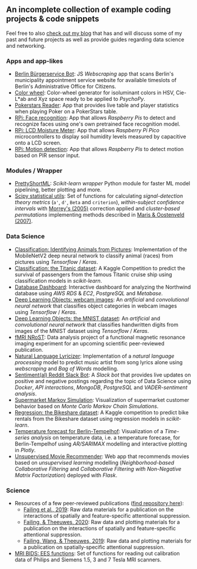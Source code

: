 ## An incomplete collection of example coding projects & code snippets  

Feel free to also [check out my blog](https://blog.michelfailing.de) that has and will discuss some of my past and future projects as well as provide guides regarding data science and networking.

### Apps and app-likes
- [Berlin Bürgerservice Bot](https://github.com/MichlF/berlin_buergerservice_bot): JS *Webscraping* app that scans Berlin's municipality appointment service website for available timeslots of Berlin's Administrative Office for Citizens.
- [Color wheel](https://github.com/MichlF/misc/blob/master/colors_colorwheel): Color-wheel generator for isoluminant colors in HSV, Cie-L*ab and Xyz space ready to be applied to *PsychoPy*.
- [Pokerstars Reader](https://github.com/MichlF/pokerstars_reader): App that provides live table and player statistics when playing Poker on a PokerStars table.
- [RPi: Face recognition](): App that allows *Raspberry Pis* to detect and recognize faces using one's own pretrained face recognition model.
- [RPi: LCD Moisture Meter](https://github.com/MichlF/rpi_moisture_meter): App that allows *Raspberry Pi Pico* microcontrollers to display soil humidity levels measured by capacitive onto a LCD screen.
- [RPi: Motion detection](): App that allows *Raspberry Pis* to detect motion based on PIR sensor input.

### Modules / Wrapper
- [PrettyShortML](https://github.com/MichlF/PrettyShortML): *Scikit-learn wrapper* Python module for faster ML model pipelining, better plotting and more.
- [Scipy statistical utils](https://github.com/MichlF/misc/tree/master/statistics): Set of functions for calculating *signal-detection theory metrics* (`a'`, `d'`, `Beta` and `criterion`), *within-subject confidence intervals* with [Morrey's (2005)](https://tqmp.org/RegularArticles/vol04-2/p061/p061.pdf) correction applied and *cluster-based permutations* implementing methods described in [Maris & Oostenveld (2007)](https://www.sciencedirect.com/science/article/abs/pii/S0165027007001707).


### Data Science
- [Classification: Identifying Animals from Pictures](https://github.com/MichlF/projects/tree/main/data_science/classification_animals): Implementation of the MobileNetV2 deep neural network to classify animal (races) from pictures using *Tensorflow* / *Keras*.
- [Classification: the Titanic dataset](https://github.com/MichlF/projects/tree/main/data_science/classification_titanic): A Kaggle Competition to predict the survival of passengers from the famous Titanic cruise ship using classification models in *scikit-learn*.
- [Database Dashboard](https://github.com/MichlF/projects/tree/main/data_science/database_dashboard): Interactive dashboard for analyzing the Northwind database using *AWS* *RDS* & *EC2*, *PostgreSQL* and *Metabase*.
- [Deep Learning Objects: webcam images](https://github.com/MichlF/projects/tree/main/data_science/deep_learning_objects_webcam): An *artificial* and *convolutional neural network* that classifies object categories in webcam images using *Tensorflow* / *Keras*.
- [Deep Learning Objects: the MNIST dataset](https://github.com/MichlF/projects/tree/main/data_science/deep_learning_objects_mnist): An *artificial* and *convolutional neural network* that classifies handwritten digits from images of the MNIST dataset using *Tensorflow* / *Keras*.
- [fMRI NRoST](): Data analysis project of a functional magnetic resonance imaging experiment for an upcoming scientific peer-reviewed publication.
- [Natural Language Lyricizer](https://github.com/MichlF/projects/tree/main/data_science/natural_language_lyricizer): Implementation of a *natural language processing* model to predict music artist from song lyrics alone using *webscraping* and *Bag of Words* modelling.
- [Sentiment(al) Reddit Slack Bot](https://github.com/MichlF/projects/tree/main/data_science/reddit_sentiment): A *Slack bot* that provides live updates on positive and negative postings regarding the topic of Data Science using *Docker*, *API interactions*, *MongoDB*, *PostgreSQL* and *VADER-sentiment analysis*.
- [Supermarket Markov Simulation](https://github.com/MichlF/projects/tree/main/data_science/supermarket_markov_simulation): Visualization of supermarket customer behavior based on *Monte Carlo Markov Chain Simulations*.
- [Regression: the Bikeshare dataset](https://github.com/MichlF/projects/tree/main/data_science/regression_bikeshare): A Kaggle competition to predict bike rentals from the Bikeshare dataset using regression models in *scikit-learn*.
- [Temperature forecast for Berlin-Tempelhof](https://github.com/MichlF/projects/tree/main/data_science/temperature_forecast): Visualization of a *Time-series analysis* on temperature data, i.e. a temperature forecase, for Berlin-Tempelhof using *AR/SARIMAX* modelling and interactive plotting in *Plotly*.
- [Unsupervised Movie Recommender](https://github.com/MichlF/projects/tree/main/data_science/unsupervised_movie_recommender): Web app that recommends movies based on *unsupervised learning* modelling (*Neighborhood-based Collaborative Filtering* and *Collaborative Filtering with Non-Negative Matrix Factorization*) deployed with *Flask*.

### Science
- Resources of a few peer-reviewed publications ([find repository here](https://github.com/MichlF/science_projects)):
  - [Failing et al., 2019](https://github.com/MichlF/science_projects/tree/master/StatisticalRegularitiesInduceSpatialFeatureSpecificSuppression): Raw data materials for a publication on the interactions of spatially and feature-specific attentional suppression.
  - [Failing, & Theeuwes, 2020](https://github.com/MichlF/science_projects/tree/master/MoreCaptureMoreSuppression): Raw data and plotting materials for a publication on the interactions of spatially and feature-specific attentional suppression.
  - [Failing, Wang, & Theeuwes, 2019](https://github.com/MichlF/science_projects/tree/master/SpatialSuppressionDueToTargetActivation): Raw data and plotting materials for a publication on spatially-specific attentional suppression.
- [MRI BIDS: EES functions](https://github.com/MichlF/misc/blob/master/MRI_BIDScreator/ees_function.py): Set of functions for reading out calibration data of Philips and Siemens 1.5, 3 and 7 Tesla MRI scanners.